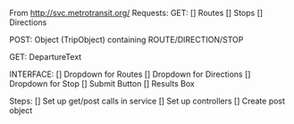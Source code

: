 From http://svc.metrotransit.org/
Requests:
GET: 
[] Routes
[] Stops
[] Directions

POST: 
Object (TripObject) containing ROUTE/DIRECTION/STOP

GET:
DepartureText

INTERFACE:
[] Dropdown for Routes
[] Dropdown for Directions
[] Dropdown for Stop
[] Submit Button
[] Results Box

Steps:
[] Set up get/post calls in service
[] Set up controllers
[] Create post object